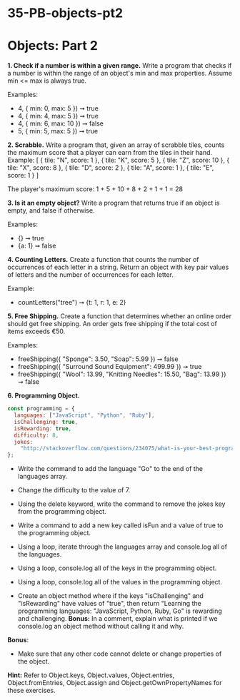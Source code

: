 # 35-PB-objects-pt2

# Objects: Part 2

**1. Check if a number is within a given range.**
Write a program that checks if a number is within the range of an object's min and max properties. Assume min <= max is always true.

Examples:

- 4, { min: 0, max: 5 }) ➞ true
- 4, { min: 4, max: 5 }) ➞ true
- 4, { min: 6, max: 10 }) ➞ false
- 5, { min: 5, max: 5 }) ➞ true

**2. Scrabble.**
Write a program that, given an array of scrabble tiles, counts the maximum score that a player can earn from the tiles in their hand.
Example:
[
{ tile: "N", score: 1 },
{ tile: "K", score: 5 },
{ tile: "Z", score: 10 },
{ tile: "X", score: 8 },
{ tile: "D", score: 2 },
{ tile: "A", score: 1 },
{ tile: "E", score: 1 }
]

The player's maximum score: 1 + 5 + 10 + 8 + 2 + 1 + 1 = 28

**3. Is it an empty object?**
Write a program that returns true if an object is empty, and false if otherwise.

Examples:

- {} ➞ true
- {a: 1} ➞ false

**4. Counting Letters.**
Create a function that counts the number of occurrences of each letter in a string. Return an object with key pair values of letters and the number of occurrences for each letter.

Example:

- countLetters("tree") ➞ {t: 1, r: 1, e: 2}

**5. Free Shipping.**
Create a function that determines whether an online order should get free shipping. An order gets free shipping if the total cost of items exceeds €50.

Examples:

- freeShipping({ "Sponge": 3.50, "Soap": 5.99 }) ➞ false
- freeShipping({ "Surround Sound Equipment": 499.99 }) ➞ true
- freeShipping({ "Wool": 13.99, "Knitting Needles": 15.50, "Bag": 13.99 }) ➞ false

**6. Programming Object.**

```javascript
const programming = {
  languages: ["JavaScript", "Python", "Ruby"],
  isChallenging: true,
  isRewarding: true,
  difficulty: 8,
  jokes:
    "http://stackoverflow.com/questions/234075/what-is-your-best-programmer-joke"
};
```

- Write the command to add the language "Go" to the end of the languages array.

- Change the difficulty to the value of 7.
- Using the delete keyword, write the command to remove the jokes key from the programming object.
- Write a command to add a new key called isFun and a value of true to the programming object.
- Using a loop, iterate through the languages array and console.log all of the languages.
- Using a loop, console.log all of the keys in the programming object.
- Using a loop, console.log all of the values in the programming object.
- Create an object method where if the keys "isChallenging" and "isRewarding" have values of "true", then return "Learning the programming languages: "JavaScript, Python, Ruby, Go" is rewarding and challenging. **Bonus:** In a comment, explain what is printed if we console.log an object method without calling it and why.

**Bonus**:
- Make sure that any other code cannot delete or change properties of the object.

**Hint:**
Refer to Object.keys, Object.values, Object.entries, Object.fromEntries, Object.assign and Object.getOwnPropertyNames for these exercises.
